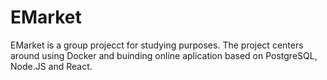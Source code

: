# EMarket
EMarket is a group projecct for studying purposes. The project centers around using Docker and buinding online aplication based on PostgreSQL, Node.JS and React.
